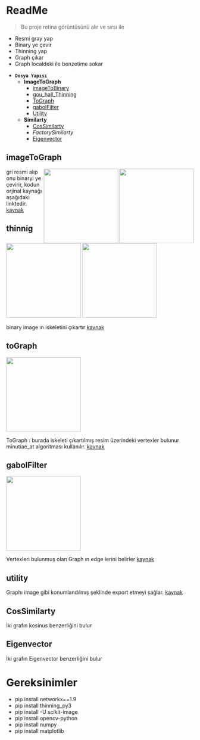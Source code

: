 # ReadMe

> Bu proje retina görüntüsünü alır ve sırsı ile

* Resmi gray yap
* Binary ye çevir
* Thinning yap
* Graph çıkar
* Graph localdeki ile benzetime sokar



- **`Dosya Yapısı`**
    - **ImageToGraph**
      - [imageToBinary](#imageToGraph)  
      - [gou_hall_Thinning](#thinnig)
      - [ToGraph](#toGraph)
      - [gabolFilter](#gabolFilter)
      - [Utility](#utility)
    - **Similarty**
      - [CosSimilarty](#CosSimilarty)
      - _FactorySimilarty_
      - [Eigenvector](#Eigenvector)
    


## imageToGraph
<img src="https://github.com/cantek41/RetinaRecognition/blob/master/image/A01_1.jpg" align="right" width="200">
<img src="https://github.com/cantek41/RetinaRecognition/blob/master/image/A01_1_bloodvessel.png"   align="right" width="200">

gri resmi alıp onu binaryi ye çevirir, kodun orjinal kaynağı aşağıdaki linktedir. 
[kaynak](https://github.com/getsanjeev/retina-features/blob/master/bloodvessels.py)




## thinnig
<img src="https://github.com/cantek41/RetinaRecognition/blob/master/image/wwws4.png"   width="200">
<img src="https://github.com/cantek41/RetinaRecognition/blob/master/image/graphh.png"   width="200">

binary image ın iskeletini çıkartır 
[kaynak](https://github.com/tastyminerals/thinning_py3)


## toGraph
<img src="https://github.com/cantek41/RetinaRecognition/blob/master/image/wwwsde.png"   width="200">

ToGraph : burada iskeleti çıkartılmış resim üzerindeki vertexler bulunur
minutiae_at algoritması kullanılır.
[kaynak](https://github.com/rtshadow/biometrics/blob/master/crossing_number.py)



## gabolFilter
<img src="https://github.com/cantek41/RetinaRecognition/blob/master/image/wwwsd.png"   width="200">


Vertexleri bulunmuş olan Graph ın edge lerini belirler
[kaynak](http://scikit-image.org/docs/dev/auto_examples/edges/plot_skeleton.html#sphx-glr-auto-examples-edges-plot-skeleton-py)



## utility
Graphı image gibi konumlandılmış şeklinde export etmeyi sağlar.
[kaynak](https://github.com/05dirnbe/nefi.git)

## CosSimilarty
İki grafın kosinus benzerliğini bulur

## Eigenvector
İki grafın Eigenvector benzerliğini bulur 


# Gereksinimler
* pip install networkx==1.9
* pip install thinning_py3
* pip install -U scikit-image
* pip install opencv-python
* pip install numpy
* pip install matplotlib

